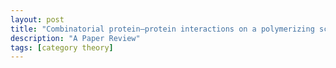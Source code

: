 ```yaml
---
layout: post
title: "Combinatorial protein–protein interactions on a polymerizing scaffold"
description: "A Paper Review"
tags: [category theory]
---
```

